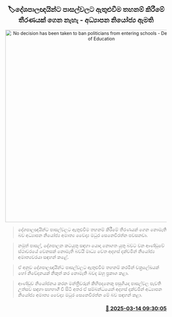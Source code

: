 <p align='center'><b><h2 align='center' title='No decision has been taken to ban politicians from entering schools - Deputy Minister of Education'>🏷දේශපාලඥයින්ට පාසල්වලට ඇතුළුවීම තහනම් කිරීමේ තීරණයක් ගෙන නැහැ - අධ්‍යාපන නියෝජ්‍ය ඇමති</h2></b></p>
<p align='center'><img src='https://helakuru.sgp1.cdn.digitaloceanspaces.com/esana/images/lib/madura-seneviratne.jpg' width='600' alt='No decision has been taken to ban politicians from entering schools - Deputy Minister of Education'></p>

> දේශපාලඥයින්ට පාසල්වලට ඇතුළුවීම තහනම් කිරීමේ තීරණයක් ගෙන නොමැති බව අධ්‍යාපන නියෝජ්‍ය අමාත්‍ය වෛද්‍ය මධුර සෙනෙවිරත්න පවසනවා.

> නමුත් පාසල්, දේශපාලන කටයුතු සඳහා යොදා නොගත යුතු බවට වන ආණ්ඩුවේ ස්ථාවරයේ වෙනසක් නොමැති බවයි මාධ්‍ය වෙත අදහස් දක්වමින් නියෝජ්‍ය අමාත්‍යවරයා සඳහන් කළේ.

> ඒ අනුව දේශපාලඥයින්ට පාසල්වලට ඇතුළුවීම තහනම් කරමින් චක්‍රලේඛයක් හෝ නිවේදනයක් නිකුත් කර නොමැති බවද ඔහු ප්‍රකාශ කළා.

> ආණ්ඩුව නියෝජනය කරන මන්ත්‍රීවරුන් කිහිපදනෙකු පසුගියදා පාසල්වල පැවති උත්සව සඳහා සහභාගී වී සිටි අතර ඒ සම්බන්ධයෙන් අදහස් දක්වමින් අධ්‍යාපන නියෝජ්‍ය අමාත්‍ය වෛද්‍ය මධුර සෙනෙවිරත්න මේ බව සඳහන් කළා.



<h3 align='right'><a href='https://www.helakuru.lk/esana/p/108320/'>📅 2025-03-14 09:30:05</a></h3>
